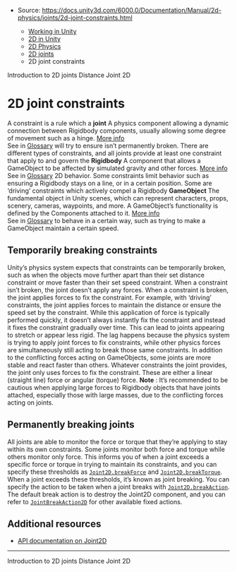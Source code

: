 * Source: https://docs.unity3d.com/6000.0/Documentation/Manual/2d-physics/joints/2d-joint-constraints.html

  * [Working in Unity](https://docs.unity3d.com/6000.0/Documentation/Manual/working-in-unity.html)
  * [2D in Unity](https://docs.unity3d.com/6000.0/Documentation/Manual/Unity2D.html)
  * [2D Physics](https://docs.unity3d.com/6000.0/Documentation/Manual/2d-physics/2d-physics.html)
  * [2D joints](https://docs.unity3d.com/6000.0/Documentation/Manual/2d-physics/joints/2d-joints-landing.html)
  * 2D joint constraints


[](https://docs.unity3d.com/6000.0/Documentation/Manual/2d-physics/joints/introduction-to-2d-joints.html)
Introduction to 2D joints
[](https://docs.unity3d.com/6000.0/Documentation/Manual/2d-physics/joints/distance-joint-2d-landing.html)
Distance Joint 2D
# 2D joint constraints
A constraint is a rule which a **joint** A physics component allowing a dynamic connection between Rigidbody components, usually allowing some degree of movement such as a hinge. [More info](https://docs.unity3d.com/6000.0/Documentation/Manual/Joints.html)  
See in [Glossary](https://docs.unity3d.com/6000.0/Documentation/Manual/Glossary.html#joint) will try to ensure isn’t permanently broken. There are different types of constraints, and all joints provide at least one constraint that apply to and govern the **Rigidbody** A component that allows a GameObject to be affected by simulated gravity and other forces. [More info](https://docs.unity3d.com/6000.0/Documentation/Manual/class-Rigidbody.html)  
See in [Glossary](https://docs.unity3d.com/6000.0/Documentation/Manual/Glossary.html#Rigidbody) 2D behavior. Some constraints limit behavior such as ensuring a Rigidbody stays on a line, or in a certain position. Some are ‘driving’ constraints which actively compel a Rigidbody **GameObject** The fundamental object in Unity scenes, which can represent characters, props, scenery, cameras, waypoints, and more. A GameObject’s functionality is defined by the Components attached to it. [More info](https://docs.unity3d.com/6000.0/Documentation/Manual/class-GameObject.html)  
See in [Glossary](https://docs.unity3d.com/6000.0/Documentation/Manual/Glossary.html#GameObject) to behave in a certain way, such as trying to make a GameObject maintain a certain speed.
## Temporarily breaking constraints
Unity’s physics system expects that constraints can be temporarily broken, such as when the objects move further apart than their set distance constraint or move faster than their set speed constraint. When a constraint isn’t broken, the joint doesn’t apply any forces. When a constraint is broken, the joint applies forces to fix the constraint.
For example, with ‘driving’ constraints, the joint applies forces to maintain the distance or ensure the speed set by the constraint. While this application of force is typically performed quickly, it doesn’t always instantly fix the constraint and instead it fixes the constraint gradually over time. This can lead to joints appearing to stretch or appear less rigid. The lag happens because the physics system is trying to apply joint forces to fix constraints, while other physics forces are simultaneously still acting to break those same constraints. In addition to the conflicting forces acting on GameObjects, some joints are more stable and react faster than others.
Whatever constraints the joint provides, the joint only uses forces to fix the constraint. These are either a linear (straight line) force or angular (torque) force.
**Note** : It’s recommended to be cautious when applying large forces to Rigidbody objects that have joints attached, especially those with large masses, due to the conflicting forces acting on joints.
## Permanently breaking joints
All joints are able to monitor the force or torque that they’re applying to stay within its own constraints. Some joints monitor both force and torque while others monitor only force. This informs you of when a joint exceeds a specific force or torque in trying to maintain its constraints, and you can specify these thresholds as [`Joint2D.breakForce`](https://docs.unity3d.com/6000.0/Documentation/ScriptReference/Joint2D-breakForce.html) and [`Joint2D.breakTorque`](https://docs.unity3d.com/6000.0/Documentation/ScriptReference/Joint2D-breakTorque.html). When a joint exceeds these thresholds, it’s known as joint breaking.
You can specify the action to be taken when a joint breaks with [`Joint2D.breakAction`](https://docs.unity3d.com/6000.0/Documentation/ScriptReference/Joint2D-breakAction.html). The default break action is to destroy the Joint2D component, and you can refer to [`JointBreakAction2D`](https://docs.unity3d.com/6000.0/Documentation/ScriptReference/JointBreakAction2D.html) for other available fixed actions.
## Additional resources
  * [API documentation on Joint2D](https://docs.unity3d.com/6000.0/Documentation/ScriptReference/Joint2D.html)


* * *
[](https://docs.unity3d.com/6000.0/Documentation/Manual/2d-physics/joints/introduction-to-2d-joints.html)
Introduction to 2D joints
[](https://docs.unity3d.com/6000.0/Documentation/Manual/2d-physics/joints/distance-joint-2d-landing.html)
Distance Joint 2D
